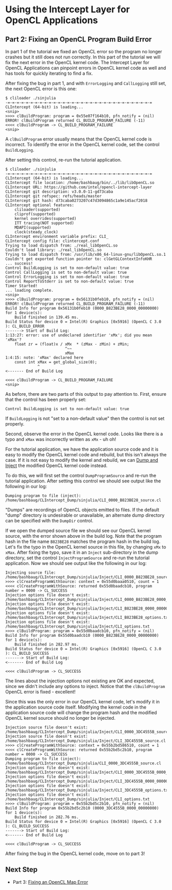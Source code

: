 # Using the Intercept Layer for OpenCL Applications

## Part 2: Fixing an OpenCL Program Build Error

In part 1 of the tutorial we fixed an OpenCL error so the program no longer crashes but it still does not run correctly.
In this part of the tutorial we will fix the next error in the OpenCL kernel code.
The Intercept Layer for OpenCL Applications can pinpoint errors in OpenCL kernel code as well and has tools for quickly iterating to find a fix.

After fixing the bug in part 1, and with `ErrorLogging` and `CallLogging` still set, the next OpenCL error is this one:

```
$ cliloader ./sinjulia 
-=-=-=-=-=-=-=-=-=-=-=-=-=-=-=-=-=-=-=-=-=-=-=-=-=-=-=-=-=-=-=-=
CLIntercept (64-bit) is loading...
<snip>
>>>> clBuildProgram: program = 0x55e07f164b10, pfn_notify = (nil)
ERROR! clBuildProgram returned CL_BUILD_PROGRAM_FAILURE (-11)
<<<< clBuildProgram -> CL_BUILD_PROGRAM_FAILURE
<snip>
```

A `clBuildProgram` error usually means that the OpenCL kernel code is incorrect.
To identify the error in the OpenCL kernel code, set the control `BuildLogging`.

After setting this control, re-run the tutorial application.

```
$ cliloader ./sinjulia
-=-=-=-=-=-=-=-=-=-=-=-=-=-=-=-=-=-=-=-=-=-=-=-=-=-=-=-=-=-=-=-=
CLIntercept (64-bit) is loading...
CLIntercept file location: /home/bashbaug/bin/../lib/libOpenCL.so
CLIntercept URL: https://github.com/intel/opencl-intercept-layer
CLIntercept git description: v3.0.0-11-gd73caba
CLIntercept git refspec: refs/heads/master
CLIntercept git hash: d73caba0273207c47d3094865c1a9e145acf2018
CLIntercept optional features:
    cliloader(supported)
    cliprof(supported)
    kernel overrides(supported)
    ITT tracing(NOT supported)
    MDAPI(supported)
    clock(steady_clock)
CLIntercept environment variable prefix: CLI_
CLIntercept config file: clintercept.conf
Trying to load dispatch from: ./real_libOpenCL.so
Couldn't load library: ./real_libOpenCL.so
Trying to load dispatch from: /usr/lib/x86_64-linux-gnu/libOpenCL.so.1
Couldn't get exported function pointer to: clGetGLContextInfoKHR
... success!
Control BuildLogging is set to non-default value: true
Control CallLogging is set to non-default value: true
Control ErrorLogging is set to non-default value: true
Control ReportToStderr is set to non-default value: true
Timer Started!
... loading complete.
<snip>
>>>> clBuildProgram: program = 0x56131b0feb10, pfn_notify = (nil)
ERROR! clBuildProgram returned CL_BUILD_PROGRAM_FAILURE (-11)
Build Info for program 0x56131b0feb10 (0000_B823BE28_0000_00000000) for 1 device(s):
    Build finished in 139.45 ms.
Build Status for device 0 = Intel(R) Graphics [0x5916] (OpenCL C 3.0 ): CL_BUILD_ERROR
-------> Start of Build Log:
1:13:27: error: use of undeclared identifier 'xMx'; did you mean 'xMax'?
    float zr = (float)x / xMx  * (zMax - zMin) + zMin;
                          ^~~
                          xMax
1:4:15: note: 'xMax' declared here
    const int xMax = get_global_size(0);
              ^
<------- End of Build Log

<<<< clBuildProgram -> CL_BUILD_PROGRAM_FAILURE
<snip>
```

As before, there are two parts of this output to pay attention to.
First, ensure that the control has been properly set:

```
Control BuildLogging is set to non-default value: true
```

If `BuildLogging` is not "set to a non-default value" then the control is not set properly.

Second, observe the error in the OpenCL kernel code.
Looks like there is a typo and `xMax` was incorrectly written as `xMx` - uh oh!

For the tutorial application, we have the application source code and it is easy to modify the OpenCL kernel code and rebuild, but this isn't always the case.
If it is not easy to modify the kernel and rebuild, we can [Dump and Inject](https://github.com/intel/opencl-intercept-layer/blob/master/docs/injecting_programs.md) the modified OpenCL kernel code instead.

To do this, we will first set the control `DumpProgramSource` and re-run the tutorial application.
After setting this control we should see output like the following in our log:

```
Dumping program to file (inject): /home/bashbaug/CLIntercept_Dump/sinjulia/CLI_0000_B823BE28_source.cl
```

"Dumps" are recordings of OpenCL objects emitted to files.
If the default "dump" directory is undesirable or unavailable, an alternate dump directory can be specified with the `DumpDir` control.

If we open the dumped source file we should see our OpenCL kernel source, with the error shown above in the build log.
Note that the program hash in the file name `B823BE28` matches the program hash in the build log.
Let's fix the typo in the OpenCL kernel source in this file, by changing `xMx` to `xMax`.
After fixing the typo, save it in an `Inject` sub-directory in the dump directory, set the control `InjectProgramSource` and re-run the tutorial application.
Now we should see output like the following in our log:

```
Injecting source file: /home/bashbaug/CLIntercept_Dump/sinjulia/Inject/CLI_0000_B823BE28_source.cl
>>>> clCreateProgramWithSource: context = 0x55d0baaa0510, count = 1
<<<< clCreateProgramWithSource: returned 0x55d0baadcb10, program number = 0000 -> CL_SUCCESS
Injection options file doesn't exist: /home/bashbaug/CLIntercept_Dump/sinjulia/Inject/CLI_0000_B823BE28_0000_00000000_options.txt
Injection options file doesn't exist: /home/bashbaug/CLIntercept_Dump/sinjulia/Inject/CLI_B823BE28_0000_00000000_options.txt
Injection options file doesn't exist: /home/bashbaug/CLIntercept_Dump/sinjulia/Inject/CLI_B823BE28_options.txt
Injection options file doesn't exist: /home/bashbaug/CLIntercept_Dump/sinjulia/Inject/CLI_options.txt
>>>> clBuildProgram: program = 0x55d0baadcb10, pfn_notify = (nil)
Build Info for program 0x55d0baadcb10 (0000_B823BE28_0000_00000000) for 1 device(s):
    Build finished in 282.97 ms.
Build Status for device 0 = Intel(R) Graphics [0x5916] (OpenCL C 3.0 ): CL_BUILD_SUCCESS
-------> Start of Build Log:
<------- End of Build Log

<<<< clBuildProgram -> CL_SUCCESS
```

The lines about the injection options not existing are OK and expected, since we didn't include any options to inject.
Notice that the `clBuildProgram` OpenCL error is fixed - excellent!

Since this was the only error in our OpenCL kernel code, let's modify it in the application source code itself.
Modifying the kernel code in the application source code will change the program hash and the modified OpenCL kernel source should no longer be injected.

```
Injection source file doesn't exist: /home/bashbaug/CLIntercept_Dump/sinjulia/Inject/CLI_0000_3DC4555B_source.cl
Injection source file doesn't exist: /home/bashbaug/CLIntercept_Dump/sinjulia/Inject/CLI_3DC4555B_source.cl
>>>> clCreateProgramWithSource: context = 0x55b2bd586510, count = 1
<<<< clCreateProgramWithSource: returned 0x55b2bd5c2b10, program number = 0000 -> CL_SUCCESS
Dumping program to file (inject): /home/bashbaug/CLIntercept_Dump/sinjulia/CLI_0000_3DC4555B_source.cl
Injection options file doesn't exist: /home/bashbaug/CLIntercept_Dump/sinjulia/Inject/CLI_0000_3DC4555B_0000_00000000_options.txt
Injection options file doesn't exist: /home/bashbaug/CLIntercept_Dump/sinjulia/Inject/CLI_3DC4555B_0000_00000000_options.txt
Injection options file doesn't exist: /home/bashbaug/CLIntercept_Dump/sinjulia/Inject/CLI_3DC4555B_options.txt
Injection options file doesn't exist: /home/bashbaug/CLIntercept_Dump/sinjulia/Inject/CLI_options.txt
>>>> clBuildProgram: program = 0x55b2bd5c2b10, pfn_notify = (nil)
Build Info for program 0x55b2bd5c2b10 (0000_3DC4555B_0000_00000000) for 1 device(s):
    Build finished in 282.76 ms.
Build Status for device 0 = Intel(R) Graphics [0x5916] (OpenCL C 3.0 ): CL_BUILD_SUCCESS
-------> Start of Build Log:
<------- End of Build Log

<<<< clBuildProgram -> CL_SUCCESS
```

After fixing the bug in the OpenCL kernel code, move on to part 3!

## Next Step

* Part 3: [Fixing an OpenCL Map Error](part3.md)
